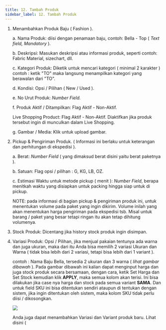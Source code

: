 ```yaml
---
title: 12. Tambah Produk
sidebar_label: 12. Tambah Produk
---
```

1. Menambahkan Produk Baju ( Fashion ).

   a. N﻿ama Produk: diisi dengan penamaan baju, contoh: Bella - Top ( *Text field, Mandatory* ).

   b. D﻿eskripsi: Masukan deskripsi atau informasi produk, seperti contoh: Fabric Material, sizechart, dll. 

   c. K﻿ategori Produk: Diketik untuk mencari kategori ( minimal 2 karakter ) contoh : ketik "TO" maka langsung menampilkan kategori yang berawalan dari "TO".

   d. K﻿ondisi: Opsi / Pilihan ( New / Used ).

   e. N﻿o Urut Produk: *Number Field.*

   f. P﻿roduk Aktif / Ditampilkan: Flag Aktif - Non-Aktif.

   L﻿ive Shopping Product: Flag Aktif - Non-Aktif. Diaktifkan jika produk tersebut ingin di munculkan dalam Live Shopping.

   g﻿. Gambar / Media: Klik untuk upload gambar.
2. P﻿ickup & Pengiriman Produk. ( Informasi ini berlaku untuk keterangan dan perhitungan di ekspedisi ). 

   a﻿. Berat: *Number Field* ( yang dimaksud berat disini yaitu berat paketnya ). 

   b﻿. Satuan: Flag opsi / pilihan : G, KG, LB, OZ.

   c﻿. Estimasi Waktu untuk metode pickup ( menit ): *Number Field*, berapa menitkah waktu yang disiapkan untuk packing hingga siap untuk di pickup. 

   N﻿OTE: pada informasi di bagian pickup & pengiriman produk ini, untuk menentukan volume pada paket yang ingin dikirim. Volume inilah yang akan menentukan harga pengiriman pada ekspedisi tsb. Misal untuk barang / paket yang besar tetapi ringan itu akan tetap dihitung volumenya.
3. S﻿tock Produk: Dicentang jika history stock produk ingin disimpan.
4. V﻿ariasi Produk: Opsi / Pilihan, jika menjual pakaian tentunya ada warna dan juga ukuran, maka dari itu Anda bisa memilih 2 variasi Ukuran dan Warna ( tidak bisa lebih dari 2 variasi, tetapi bisa lebih dari 1 variant ). 

   c﻿ontoh : Nama Baju Bella, tersedia 2 ukuran dan 3 warna ( *lihat gambar dibawah* ). Pada gambar dibawah ini kalian dapat menginput harga dan juga stock produk secara bersamaan, dengan cara, ketik Set Harga dan Set Stock kemudian klik **APPLY**, maka semua kolom akan terisi. Ini bisa dilakukan jika case nya harga dan stock pada semua variant **SAMA**. Dan untuk field SKU ini bisa ditentukan sendiri ataupun di tentukan dengan sistem, jika ingin ditentukan oleh sistem, maka kolom SKU tidak perlu diisi / dikosongkan. 

   ![](/img/12.1-tambah-produk-variasi-produk..png)

   Anda juga dapat menambahkan Variasi dan Variant produk baru. Lihat disini (